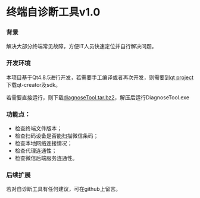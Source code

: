 # 终端自诊断工具v1.0

### 背景

解决大部分终端常见故障，方便IT人员快速定位并自行解决问题。



### 开发环境

本项目基于Qt4.8.5进行开发，若需要手工编译或者再次开发，则需要到[qt project](https://download.qt.io/archive/qt/4.8/4.8.5/)下载qt-creator及sdk。

若需要直接运行，则下载[diagnoseTool.tar.bz2](https://github.com/blaketang/wxpay-diagtool-win/blob/master/release/diagnoseTool.tar.bz2)，解压后运行DiagnoseTool.exe



### 功能点：

* 检查终端文件版本；
* 检查扫码设备是否能扫描微信条码；
* 检查本地网络连接情况；
* 检查代理连通性；
* 检查微信后端服务连通性。




### 后续扩展

若对自诊断工具有任何建议，可在github上留言。

